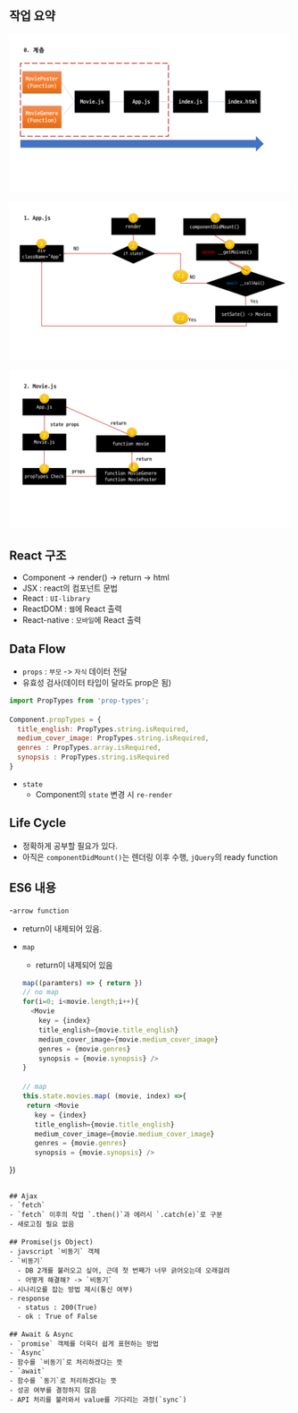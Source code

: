 ## 작업 요약

![](slide1.PNG)

![](slide2.PNG)

![](slide3.PNG)




## React 구조
- Component -> render() -> return -> html
- JSX : react의 컴포넌트 문법
- React : `UI-library`
- ReactDOM : `웹`에 React 출력
- React-native : `모바일`에 React 출력

## Data Flow
-  `props` : `부모` -> `자식` 데이터 전달
  - 유효성 검사(데이터 타입이 달라도 prop은 됨)
  ```javascript
  import PropTypes from 'prop-types';

  Component.propTypes = {
    title_english: PropTypes.string.isRequired,
    medium_cover_image: PropTypes.string.isRequired,
    genres : PropTypes.array.isRequired,
    synopsis : PropTypes.string.isRequired
  }
  ```
- `state`
  - Component의 `state` 변경 시  `re-render`

## Life Cycle
- 정확하게 공부할 필요가 있다.
- 아직은 `componentDidMount()`는 렌더링 이후 수행, `jQuery`의 ready function

## ES6 내용
-`arrow function`
  - return이 내제되어 있음.
- `map`
  - return이 내제되어 있음

  ```javascript
  map((paramters) => { return })
  // no map
  for(i=0; i<movie.length;i++){
    <Movie
      key = {index}
      title_english={movie.title_english}
      medium_cover_image={movie.medium_cover_image}
      genres = {movie.genres}
      synopsis = {movie.synopsis} />
  }

  // map
  this.state.movies.map( (movie, index) =>{
   return <Movie
     key = {index}
     title_english={movie.title_english}
     medium_cover_image={movie.medium_cover_image}
     genres = {movie.genres}
     synopsis = {movie.synopsis} />
 })
  ```

## Ajax
- `fetch`
  - `fetch` 이후의 작업 `.then()`과 에러시 `.catch(e)`로 구분
- 새로고침 필요 없음

## Promise(js Object)
- javscript `비동기` 객체
  - `비동기`
    - DB 2개를 불러오고 싶어, 근데 첫 번째가 너무 긁어오는데 오래걸려
    - 어떻게 해결해? -> `비동기`
- 시나리오를 잡는 방법 제시(통신 여부)
  - response
    - status : 200(True)
    - ok : True of False

## Await & Async
- `promise` 객체를 더욱더 쉽게 표현하는 방법
- `Async`
  - 함수를 `비동기`로 처리하겠다는 뜻
- `await`
  - 함수를 `동기`로 처리하겠다는 뜻
  - 성공 여부를 결정하지 않음
  - API 처리를 불러와서 value를 기다리는 과정(`sync`)

